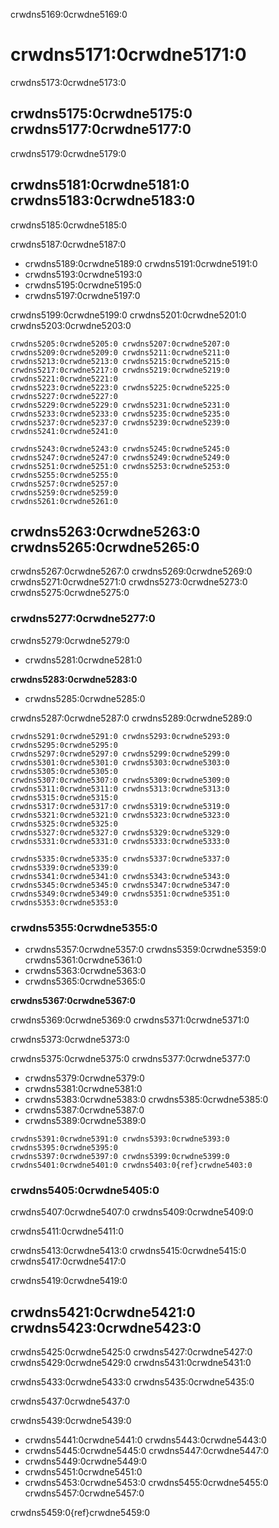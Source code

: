 crwdns5169:0crwdne5169:0
# crwdns5171:0crwdne5171:0

crwdns5173:0crwdne5173:0

## crwdns5175:0crwdne5175:0 crwdns5177:0crwdne5177:0

crwdns5179:0crwdne5179:0

## crwdns5181:0crwdne5181:0 crwdns5183:0crwdne5183:0

crwdns5185:0crwdne5185:0

crwdns5187:0crwdne5187:0

* crwdns5189:0crwdne5189:0 crwdns5191:0crwdne5191:0
* crwdns5193:0crwdne5193:0
* crwdns5195:0crwdne5195:0
* crwdns5197:0crwdne5197:0

crwdns5199:0crwdne5199:0 crwdns5201:0crwdne5201:0 crwdns5203:0crwdne5203:0

```{figure} ../../figures/github-basic-diagram.jpg
crwdns5205:0crwdne5205:0 crwdns5207:0crwdne5207:0
crwdns5209:0crwdne5209:0 crwdns5211:0crwdne5211:0 crwdns5213:0crwdne5213:0 crwdns5215:0crwdne5215:0
crwdns5217:0crwdne5217:0 crwdns5219:0crwdne5219:0 crwdns5221:0crwdne5221:0
crwdns5223:0crwdne5223:0 crwdns5225:0crwdne5225:0 crwdns5227:0crwdne5227:0
crwdns5229:0crwdne5229:0 crwdns5231:0crwdne5231:0
crwdns5233:0crwdne5233:0 crwdns5235:0crwdne5235:0
crwdns5237:0crwdne5237:0 crwdns5239:0crwdne5239:0 crwdns5241:0crwdne5241:0

crwdns5243:0crwdne5243:0 crwdns5245:0crwdne5245:0
crwdns5247:0crwdne5247:0 crwdns5249:0crwdne5249:0
crwdns5251:0crwdne5251:0 crwdns5253:0crwdne5253:0 crwdns5255:0crwdne5255:0
crwdns5257:0crwdne5257:0
crwdns5259:0crwdne5259:0
crwdns5261:0crwdne5261:0
```

## crwdns5263:0crwdne5263:0 crwdns5265:0crwdne5265:0

crwdns5267:0crwdne5267:0 crwdns5269:0crwdne5269:0 crwdns5271:0crwdne5271:0 crwdns5273:0crwdne5273:0 crwdns5275:0crwdne5275:0

### crwdns5277:0crwdne5277:0
crwdns5279:0crwdne5279:0

* crwdns5281:0crwdne5281:0

**crwdns5283:0crwdne5283:0**

* crwdns5285:0crwdne5285:0

crwdns5287:0crwdne5287:0 crwdns5289:0crwdne5289:0

```{figure} ../../figures/github-readme-before-edit.jpg
crwdns5291:0crwdne5291:0 crwdns5293:0crwdne5293:0
crwdns5295:0crwdne5295:0
crwdns5297:0crwdne5297:0 crwdns5299:0crwdne5299:0
crwdns5301:0crwdne5301:0 crwdns5303:0crwdne5303:0 crwdns5305:0crwdne5305:0
crwdns5307:0crwdne5307:0 crwdns5309:0crwdne5309:0
crwdns5311:0crwdne5311:0 crwdns5313:0crwdne5313:0 crwdns5315:0crwdne5315:0
crwdns5317:0crwdne5317:0 crwdns5319:0crwdne5319:0
crwdns5321:0crwdne5321:0 crwdns5323:0crwdne5323:0 crwdns5325:0crwdne5325:0
crwdns5327:0crwdne5327:0 crwdns5329:0crwdne5329:0
crwdns5331:0crwdne5331:0 crwdns5333:0crwdne5333:0
```

```{figure} ../../figures/github-readme-after-edit.jpg
crwdns5335:0crwdne5335:0 crwdns5337:0crwdne5337:0
crwdns5339:0crwdne5339:0
crwdns5341:0crwdne5341:0 crwdns5343:0crwdne5343:0
crwdns5345:0crwdne5345:0 crwdns5347:0crwdne5347:0
crwdns5349:0crwdne5349:0 crwdns5351:0crwdne5351:0 crwdns5353:0crwdne5353:0
```

### crwdns5355:0crwdne5355:0

* crwdns5357:0crwdne5357:0 crwdns5359:0crwdne5359:0 crwdns5361:0crwdne5361:0
* crwdns5363:0crwdne5363:0
* crwdns5365:0crwdne5365:0


**crwdns5367:0crwdne5367:0**

crwdns5369:0crwdne5369:0 crwdns5371:0crwdne5371:0

crwdns5373:0crwdne5373:0

crwdns5375:0crwdne5375:0 crwdns5377:0crwdne5377:0

* crwdns5379:0crwdne5379:0
* crwdns5381:0crwdne5381:0
* crwdns5383:0crwdne5383:0 crwdns5385:0crwdne5385:0
* crwdns5387:0crwdne5387:0
* crwdns5389:0crwdne5389:0

```{figure} ../../figures/github-edited-readme.jpg
crwdns5391:0crwdne5391:0 crwdns5393:0crwdne5393:0
crwdns5395:0crwdne5395:0
crwdns5397:0crwdne5397:0 crwdns5399:0crwdne5399:0 crwdns5401:0crwdne5401:0 crwdns5403:0{ref}crwdne5403:0
```
### crwdns5405:0crwdne5405:0
crwdns5407:0crwdne5407:0 crwdns5409:0crwdne5409:0

crwdns5411:0crwdne5411:0

crwdns5413:0crwdne5413:0 crwdns5415:0crwdne5415:0 crwdns5417:0crwdne5417:0

crwdns5419:0crwdne5419:0

## crwdns5421:0crwdne5421:0 crwdns5423:0crwdne5423:0

crwdns5425:0crwdne5425:0 crwdns5427:0crwdne5427:0 crwdns5429:0crwdne5429:0 crwdns5431:0crwdne5431:0

crwdns5433:0crwdne5433:0 crwdns5435:0crwdne5435:0

crwdns5437:0crwdne5437:0

crwdns5439:0crwdne5439:0

* crwdns5441:0crwdne5441:0 crwdns5443:0crwdne5443:0
* crwdns5445:0crwdne5445:0 crwdns5447:0crwdne5447:0
* crwdns5449:0crwdne5449:0
* crwdns5451:0crwdne5451:0
* crwdns5453:0crwdne5453:0 crwdns5455:0crwdne5455:0 crwdns5457:0crwdne5457:0

crwdns5459:0{ref}crwdne5459:0
